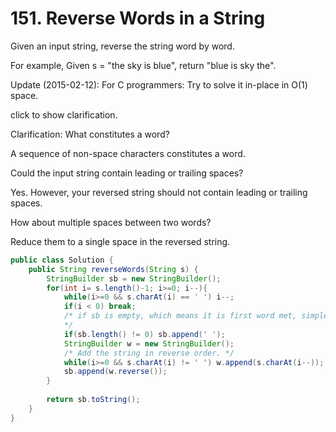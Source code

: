 # 151. Reverse Words in a String

Given an input string, reverse the string word by word.

For example,
Given s = "the sky is blue",
return "blue is sky the".

Update (2015-02-12):
For C programmers: Try to solve it in-place in O(1) space.

click to show clarification.

Clarification:
What constitutes a word?

A sequence of non-space characters constitutes a word.

Could the input string contain leading or trailing spaces?

Yes. However, your reversed string should not contain leading or trailing spaces.

How about multiple spaces between two words?

Reduce them to a single space in the reversed string.

```java
public class Solution {
    public String reverseWords(String s) {
        StringBuilder sb = new StringBuilder();
        for(int i= s.length()-1; i>=0; i--){
            while(i>=0 && s.charAt(i) == ' ') i--;
            if(i < 0) break;
            /* if sb is empty, which means it is first word met, simple skip, and if it is not, when we reach here, the string is not done processing, so append a space.
            */
            if(sb.length() != 0) sb.append(' ');
            StringBuilder w = new StringBuilder();
            /* Add the string in reverse order. */
            while(i>=0 && s.charAt(i) != ' ') w.append(s.charAt(i--));
            sb.append(w.reverse());
        }
        
        return sb.toString();
    }
}
```

